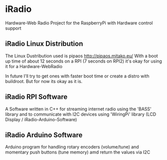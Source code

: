 # iRadio
Hardware-Web Radio Project for the RaspberryPi with Hardware control support

## iRadio Linux Distribution
The Linux Dustribution used is pipaos http://pipaos.mitako.eu/
With a boot up time of about 12 seconds on a RPI (7 seconds on RPI2) it's okay for using it for a Hardware-WebRadio

In future I'll try to get ones with faster boot time or create a distro with buildroot. But for now its okay as it is.

## iRadio RPI Software
A Software written in C++ for streaming internet radio using the 'BASS' library and to communicate with I2C devices using 'WiringPi' library (LCD Display / iRadio-Arduino-Software)

## iRadio Arduino Software
Arduino program for handling rotary encoders (volume/tune) and momentary push buttons (tune memory) amd return the values via I2C
